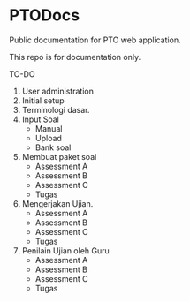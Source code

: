 # PTODocs
Public documentation for PTO web application.

This repo is for documentation only.

TO-DO

1. User administration
2. Initial setup
3. Terminologi dasar.
4. Input Soal
	- Manual
	- Upload
	- Bank soal
5. Membuat paket soal
	- Assessment A
	- Assessment B
	- Assessment C
	- Tugas
6. Mengerjakan Ujian.
	- Assessment A
	- Assessment B
	- Assessment C
	- Tugas
7. Penilain Ujian oleh Guru
	- Assessment A
	- Assessment B
	- Assessment C
	- Tugas
